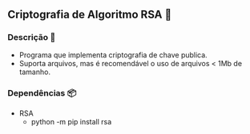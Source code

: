 ## Criptografia de Algoritmo RSA :closed_lock_with_key:

### Descrição :page_with_curl:

- Programa que implementa criptografia de chave publica.
- Suporta arquivos, mas é recomendável o uso de arquivos < 1Mb de tamanho.

### Dependências :package:

- RSA
  - python -m pip install rsa